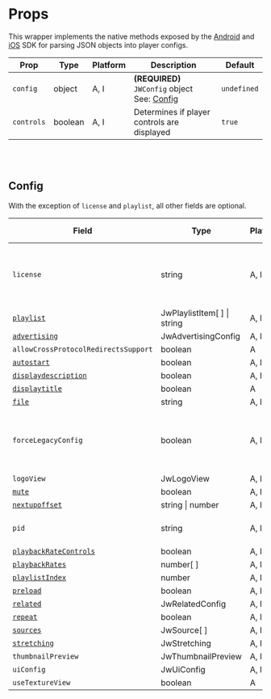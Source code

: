 # Props

This wrapper implements the native methods exposed by the [Android](https://sdk.jwplayer.com/android/v4/reference/com/jwplayer/pub/api/JsonHelper.html) and [iOS](https://sdk.jwplayer.com/ios/v4/reference/Classes/JWJSONParser.html) SDK for parsing JSON objects into player configs.

| Prop | Type | Platform | Description | Default |
| --- | --- | --- | --- | --- |
| `config` | object | A, I | **(REQUIRED)** `JWConfig` object<br />See: [Config](#config) | `undefined` |
| `controls` | boolean | A, I | Determines if player controls are displayed | `true` |

<br /><br />

## Config
With the exception of `license` and `playlist`, all other fields are optional.

| Field | Type | Platform |  Additional Notes |
| --- | --- | --- | --- |
| `license`                                                                                | string |A, I | **(REQUIRED)** Platform-specific license key<br />([Android](https://docs.jwplayer.com/players/docs/android-overview#requirements) \| [iOS](https://docs.jwplayer.com/players/docs/ios-overview#requirements))|
| [`playlist`](https://docs.jwplayer.com/players/reference/setup-options#playlist)         | JwPlaylistItem[ ] &#124; string | A, I | **(REQUIRED)** |
| [`advertising`](https://docs.jwplayer.com/players/reference/advertising-config-ref)                                                                            |JwAdvertisingConfig | A, I | |
| `allowCrossProtocolRedirectsSupport`                                                     | boolean | A    | |
| [`autostart`](https://docs.jwplayer.com/players/reference/setup-options#autostart)       | boolean | A, I | |
| [`displaydescription`](https://docs.jwplayer.com/players/reference/setup-options#displaydescription) | boolean| A, I | |
| [`displaytitle`](https://docs.jwplayer.com/players/reference/setup-options#displaytitle) | boolean | A    | |
| [`file`](https://docs.jwplayer.com/players/reference/playlists#file)                     | string  | A, I | |
| `forceLegacyConfig`                                                                      | boolean | A, I | Determines whether to use the legacy configuration settings |
| `logoView`                                                                               | JwLogoView | A, I | |
| [`mute`](https://docs.jwplayer.com/players/reference/setup-options#mute)                 | boolean | A, I | |
| [`nextupoffset`](https://docs.jwplayer.com/players/reference/setup-options#nextupoffset) | string &#124; number | A, I | |
| `pid`                                                                                    | string  | A, I | Unique identifier of the player |
| [`playbackRateControls`](https://docs.jwplayer.com/players/reference/setup-options#playbackratecontrols) | boolean | A, I | |
| [`playbackRates`](https://docs.jwplayer.com/players/reference/setup-options#playbackrates)|number[ ] | A, I | |
| [`playlistIndex`](https://docs.jwplayer.com/players/reference/setup-options#playlistIndex) | number | A, I | |
| [`preload`](https://docs.jwplayer.com/players/reference/setup-options#preload)           | boolean | A, I | |
| [`related`](https://docs.jwplayer.com/players/reference/related-config-ref)              | JwRelatedConfig | A, I | |
| [`repeat`](https://docs.jwplayer.com/players/reference/setup-options#repeat) | boolean | A, I | |
| [`sources`](https://docs.jwplayer.com/players/reference/playlists#playlistsources)       | JwSource[ ] | A, I | |
| [`stretching`](https://docs.jwplayer.com/players/reference/setup-options#stretching)     | JwStretching | A, I | |
| `thumbnailPreview`                                                                       | JwThumbnailPreview| A, I | |
| `uiConfig`                                                                               | JwUiConfig | A, I | |
| `useTextureView`                                                                         | boolean | A    | |

